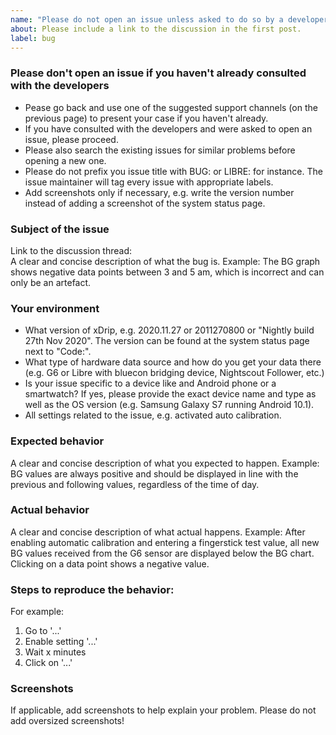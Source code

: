 ```yaml
---
name: "Please do not open an issue unless asked to do so by a developer in a discussion (see below)"
about: Please include a link to the discussion in the first post.
label: bug
---
```


### Please don't open an issue if you haven't already consulted with the developers
- Pease go back and use one of the suggested support channels (on the previous page) to present your case if you haven't already.
- If you have consulted with the developers and were asked to open an issue, please proceed.
- Please also search the existing issues for similar problems before opening a new one.
- Please do not prefix you issue title with BUG: or LIBRE: for instance. The issue maintainer will tag every issue with appropriate labels.
- Add screenshots only if necessary, e.g. write the version number instead of adding a screenshot of the system status page.

### Subject of the issue
Link to the discussion thread:  
A clear and concise description of what the bug is.
Example: The BG graph shows negative data points between 3 and 5 am, which is incorrect and can only be an artefact.

### Your environment
- What version of xDrip, e.g. 2020.11.27 or 2011270800 or "Nightly build 27th Nov 2020". The version can be found at the system status page next to "Code:".
- What type of hardware data source and how do you get your data there (e.g. G6 or Libre with bluecon bridging device, Nightscout Follower, etc.)
- Is your issue specific to a device like and Android phone or a smartwatch? If yes, please provide the exact device name and type as well as the OS version (e.g. Samsung Galaxy S7 running Android 10.1).
- All settings related to the issue, e.g. activated auto calibration.

### Expected behavior
A clear and concise description of what you expected to happen.
Example: BG values are always positive and should be displayed in line with the previous and following values, regardless of the time of day.

### Actual behavior
A clear and concise description of what actual happens.
Example: After enabling automatic calibration and entering a fingerstick test value, all new BG values received from the G6 sensor are displayed below the BG chart. Clicking on a data point shows a negative value.

### Steps to reproduce the behavior:
For example:
1. Go to '...'
2. Enable setting '...'
3. Wait x minutes
4. Click on '...'

### Screenshots
If applicable, add screenshots to help explain your problem. Please do not add oversized screenshots!
